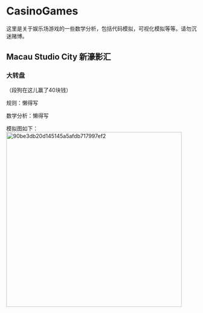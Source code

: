# CasinoGames
这里是关于娱乐场游戏的一些数学分析，包括代码模拟，可视化模拟等等。请勿沉迷赌博。

## Macau Studio City 新濠影汇
### 大转盘 
（段狗在这儿赢了40块钱）

规则：懒得写

数学分析：懒得写

模拟图如下：<img width="464" alt="90be3db20d145145a5afdb717997ef2" src="https://github.com/IFDUAN1997/CasinoGames/assets/125869599/faea4496-bf9b-4666-95ad-e807df7ce331">
